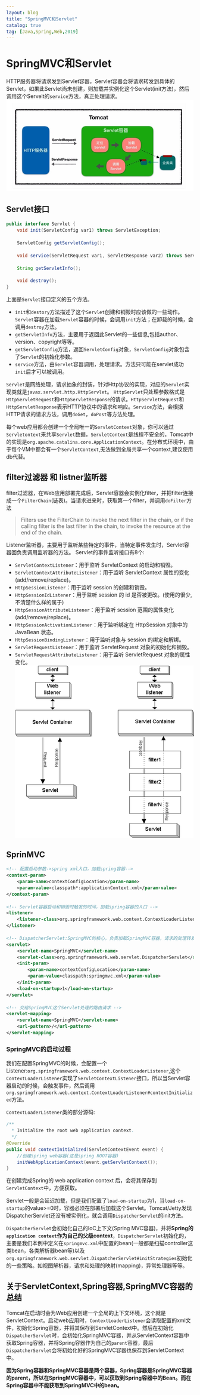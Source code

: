 ```yaml
---
layout: blog
title: "SpringMVC和Servlet"
catalog: true
tag: [Java,Spring,Web,2019]
---
```

# SpringMVC和Servlet
HTTP服务器将请求发到Servlet容器，Servlet容器会将请求转发到具体的Servlet，如果此Servlet尚未创建，则加载并实例化这个Servlet(init方法)，然后调用这个Servelt的`service`方法，真正处理请求。
![servlet容器](https://raw.githubusercontent.com/RussXia/RussXia.github.io/master/_pic/servlet-container.jpg)
## Servlet接口
```java
public interface Servlet {
    void init(ServletConfig var1) throws ServletException;

    ServletConfig getServletConfig();

    void service(ServletRequest var1, ServletResponse var2) throws ServletException, IOException;

    String getServletInfo();

    void destroy();
}
```
上面是`Servlet`接口定义的五个方法。
+ `init`和`destory`方法描述了这个`Servlet`创建和销毁时应该做的一些动作。`Servlet`容器在加载`Servlet`容器的时候，会调用`init`方法；在卸载的时候，会调用`destroy`方法。
+ `getServletInfo`方法，主要用于返回此Servlet的一些信息,包括author、version、copyright等等。
+ `getServletConfig`方法，返回`ServletConfig`对象，`ServletConfig`对象包含了`Servlet`的初始化参数。
+ `service`方法，由`Servlet`容器调用，处理请求。方法只可能在servlet成功`init`后才可以被调用。

`Servlet`是网络处理，请求抽象的封装，针对Http协议的实现，对应的`Servlet`实现类就是`javax.servlet.http.HttpServlet`。 `HttpServlet`只处理参数格式是`HttpServletRequest`和`HttpServletResponse`的请求。`HttpServletRequest`和`HttpServletResponse`表示HTTP协议中的请求和响应。`Service`方法，会根据HTTP请求的请求方法，调用`doGet`，`doPost`等方法处理。

每个web应用都会创建一个全局唯一的`ServletContext`对象，你可以通过`Servletontext`来共享`Servlet`数据，`ServletContext`是线程不安全的，Tomcat中的实现是`org.apache.catalina.core.ApplicationContext`。在分布式环境中，由于每个VM中都会有一个`ServletContext`,无法做到全局共享一个context,建议使用db代替。

## filter过滤器 和 listner监听器
filter过滤器，在Web应用部署完成后，Servlet容器会实例化filter，并把filter连接成一个`FilterChain`(链表)。当请求进来时，获取第一个filter，并调用`doFilter`方法
> Filters use the FilterChain to invoke the next filter in the chain, 
> or if the calling filter is the last filter in the chain, 
> to invoke the resource at the end of the chain.

Listener监听器，主要用于监听某些特定的事件，当特定事件发生时，Servlet容器回负责调用监听器的方法。
Servlet的事件监听接口有8个:
+ `ServletContextListener`：用于监听 ServletContext 的启动和销毁。
+ `ServletContextAttributeListener`：用于监听 ServletContext 属性的变化(add/remove/replace)。
+ `HttpSessionListener`：用于监听 session 的创建和销毁。
+ `HttpSessionIdListener`：用于监听 session 的 id 是否被更改。(使用的很少,不清楚什么样的属于)
+ `HttpSessionAttributeListener`：用于监听 session 范围的属性变化(add/remove/replace)。
+ `HttpSessionActivationListener`：用于监听绑定在 HttpSession 对象中的 JavaBean 状态。
+ `HttpSessionBindingListener`：用于监听对象与 session 的绑定和解绑。
+ `ServletRequestListener`：用于监听 ServletRequest 对象的初始化和销毁。
+ `ServletRequestAttributeListener`：用于监听 ServletRequest 对象的属性变化。
![HTTP请求处理流程](https://raw.githubusercontent.com/RussXia/RussXia.github.io/master/_pic/servlet-filtetr.gif)

## SprinMVC
```xml
<!-- 配置启动参数->spring xml入口，加载spring容器-->
<context-param>
    <param-name>contextConfigLocation</param-name>
    <param-value>classpath*:applicationContext.xml</param-value>
</context-param>

<!-- Servlet容器启动和销毁时触发的时间，加载spring容器的入口 -->
<listener>
    <listener-class>org.springframework.web.context.ContextLoaderListener</listener-class>
</listener>

<!-- DispatcherServlet:SpringMVC的核心，负责加载SpringMVC容器，请求的处理转发 -->
<servlet>
    <servlet-name>SpringMVC</servlet-name>
    <servlet-class>org.springframework.web.servlet.DispatcherServlet</servlet-class>
    <init-param>
        <param-name>contextConfigLocation</param-name>
        <param-value>classpath:springmvc.xml</param-value>
    </init-param>
    <load-on-startup>1</load-on-startup>
</servlet>

<!-- 交给SpringMVC这个Servlet处理的路由请求 -->
<servlet-mapping>
    <servlet-name>SpringMVC</servlet-name>
    <url-pattern>/</url-pattern>
</servlet-mapping>
```
### SpringMVC的启动过程
我们在配置SpringMVC的时候，会配置一个Listener:`org.springframework.web.context.ContextLoaderListener`,这个`ContextLoaderListener`实现了`ServletContextListener`接口，所以当Servlet容器启动的时候，会触发事件，然后调用`org.springframework.web.context.ContextLoaderListener#contextInitialized`方法。

`ContextLoaderListener`类的部分源码:
```java
/**
  * Initialize the root web application context.
  */
@Override
public void contextInitialized(ServletContextEvent event) {
    //创建spring web容器(这是spring ROOT容器)
    initWebApplicationContext(event.getServletContext());
}
```
在创建完成Spring的 web application context 后，会将其保存到`ServletContext`中，方便获取。

Servlet一般是会延迟加载，但是我们配置了`load-on-startup`为1，当`load-on-startup`的value>=0时，容器必须在部署后加载这个Servlet。Tomcat/Jetty发现DispatcherServlet还没有被实例化，就会调用`DispatcherServlet`的init方法。

`DispatcherServlet`会初始化自己的IoC上下文(Spring MVC容器)，并将<B>Spring的`application context`作为自己的父级context</B>，`DispatcherServlet`初始化的，主要是我们本例中定义在`springmvc.xml`中配置的bean(一般都是扫描controller这类bean，各类解析器bean等)以及`org.springframework.web.servlet.DispatcherServlet#initStrategies`初始化的一些策略。如视图解析器，请求和处理的映射(mapping)，异常处理器等等。

## 关于ServletContext,Spring容器,SpringMVC容器的总结
Tomcat在启动时会为Web应用创建一个全局的上下文环境，这个就是ServletContext。启动web应用时，`ContextLoaderListener`会读取配置的xml文件，初始化Spring容器，并将其保存到ServletContext中。然后在初始化`DispatcherServlet`时，会初始化SpringMVC容器，并从ServletContext容器中获取Spring容器，并将Spring容器作为自己的`parent`容器，最后`DispatcherServlet`会将初始化好的SpringMVC容器也保存到ServletContext中。

<B>因为Spring容器和SpringMVC容器是两个容器，Spring容器是SpringMVC容器的parent，所以在SpringMVC容器中，可以获取到Spring容器中的Bean。而在Spring容器中不能获取到SpringMVC中的bean。</B>